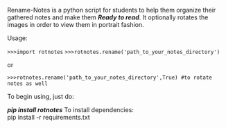 Rename-Notes is a python script for students to help them organize their gathered notes and make them ***Ready to read***. It optionally rotates the images in order to view them in portrait fashion.

Usage:

`>>>import rotnotes`
`>>>rotnotes.rename('path_to_your_notes_directory')`

or 

`>>>rotnotes.rename('path_to_your_notes_directory',True) #to rotate notes as well`


To begin using, just do:

***pip install rotnotes***
To install dependencies:<br>
pip install -r requirements.txt
